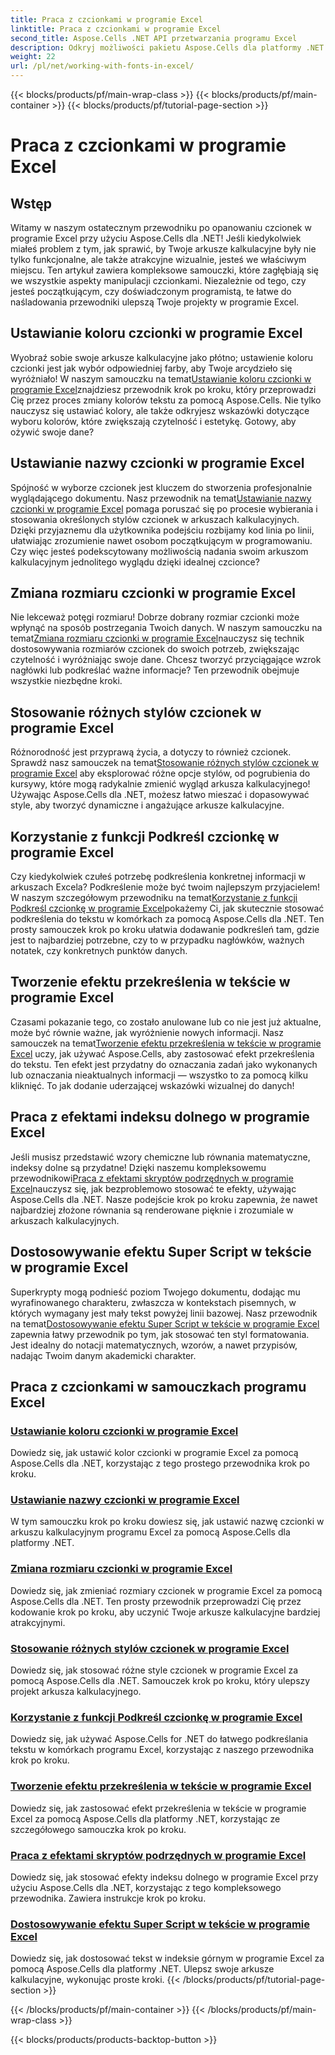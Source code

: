 ```yaml
---
title: Praca z czcionkami w programie Excel
linktitle: Praca z czcionkami w programie Excel
second_title: Aspose.Cells .NET API przetwarzania programu Excel
description: Odkryj możliwości pakietu Aspose.Cells dla platformy .NET dzięki samouczkom dotyczącym pracy z czcionkami w programie Excel — od ustawiania kolorów po stosowanie stylów w celu tworzenia efektownych arkuszy kalkulacyjnych.
weight: 22
url: /pl/net/working-with-fonts-in-excel/
---
```


{{< blocks/products/pf/main-wrap-class >}}
{{< blocks/products/pf/main-container >}}
{{< blocks/products/pf/tutorial-page-section >}}

# Praca z czcionkami w programie Excel

## Wstęp

Witamy w naszym ostatecznym przewodniku po opanowaniu czcionek w programie Excel przy użyciu Aspose.Cells dla .NET! Jeśli kiedykolwiek miałeś problem z tym, jak sprawić, by Twoje arkusze kalkulacyjne były nie tylko funkcjonalne, ale także atrakcyjne wizualnie, jesteś we właściwym miejscu. Ten artykuł zawiera kompleksowe samouczki, które zagłębiają się we wszystkie aspekty manipulacji czcionkami. Niezależnie od tego, czy jesteś początkującym, czy doświadczonym programistą, te łatwe do naśladowania przewodniki ulepszą Twoje projekty w programie Excel.

## Ustawianie koloru czcionki w programie Excel

 Wyobraź sobie swoje arkusze kalkulacyjne jako płótno; ustawienie koloru czcionki jest jak wybór odpowiedniej farby, aby Twoje arcydzieło się wyróżniało! W naszym samouczku na temat[Ustawianie koloru czcionki w programie Excel](./setting-font-color/)znajdziesz przewodnik krok po kroku, który przeprowadzi Cię przez proces zmiany kolorów tekstu za pomocą Aspose.Cells. Nie tylko nauczysz się ustawiać kolory, ale także odkryjesz wskazówki dotyczące wyboru kolorów, które zwiększają czytelność i estetykę. Gotowy, aby ożywić swoje dane?

## Ustawianie nazwy czcionki w programie Excel

 Spójność w wyborze czcionek jest kluczem do stworzenia profesjonalnie wyglądającego dokumentu. Nasz przewodnik na temat[Ustawianie nazwy czcionki w programie Excel](./setting-font-name/) pomaga poruszać się po procesie wybierania i stosowania określonych stylów czcionek w arkuszach kalkulacyjnych. Dzięki przyjaznemu dla użytkownika podejściu rozbijamy kod linia po linii, ułatwiając zrozumienie nawet osobom początkującym w programowaniu. Czy więc jesteś podekscytowany możliwością nadania swoim arkuszom kalkulacyjnym jednolitego wyglądu dzięki idealnej czcionce? 

## Zmiana rozmiaru czcionki w programie Excel

 Nie lekceważ potęgi rozmiaru! Dobrze dobrany rozmiar czcionki może wpłynąć na sposób postrzegania Twoich danych. W naszym samouczku na temat[Zmiana rozmiaru czcionki w programie Excel](./changing-font-size/)nauczysz się technik dostosowywania rozmiarów czcionek do swoich potrzeb, zwiększając czytelność i wyróżniając swoje dane. Chcesz tworzyć przyciągające wzrok nagłówki lub podkreślać ważne informacje? Ten przewodnik obejmuje wszystkie niezbędne kroki. 

## Stosowanie różnych stylów czcionek w programie Excel

 Różnorodność jest przyprawą życia, a dotyczy to również czcionek. Sprawdź nasz samouczek na temat[Stosowanie różnych stylów czcionek w programie Excel](./applying-different-fonts-styles/) aby eksplorować różne opcje stylów, od pogrubienia do kursywy, które mogą radykalnie zmienić wygląd arkusza kalkulacyjnego! Używając Aspose.Cells dla .NET, możesz łatwo mieszać i dopasowywać style, aby tworzyć dynamiczne i angażujące arkusze kalkulacyjne. 

## Korzystanie z funkcji Podkreśl czcionkę w programie Excel

 Czy kiedykolwiek czułeś potrzebę podkreślenia konkretnej informacji w arkuszach Excela? Podkreślenie może być twoim najlepszym przyjacielem! W naszym szczegółowym przewodniku na temat[Korzystanie z funkcji Podkreśl czcionkę w programie Excel](./using-font-underline-type/)pokażemy Ci, jak skutecznie stosować podkreślenia do tekstu w komórkach za pomocą Aspose.Cells dla .NET. Ten prosty samouczek krok po kroku ułatwia dodawanie podkreśleń tam, gdzie jest to najbardziej potrzebne, czy to w przypadku nagłówków, ważnych notatek, czy konkretnych punktów danych.

## Tworzenie efektu przekreślenia w tekście w programie Excel

 Czasami pokazanie tego, co zostało anulowane lub co nie jest już aktualne, może być równie ważne, jak wyróżnienie nowych informacji. Nasz samouczek na temat[Tworzenie efektu przekreślenia w tekście w programie Excel](./creating-strike-out-effect/) uczy, jak używać Aspose.Cells, aby zastosować efekt przekreślenia do tekstu. Ten efekt jest przydatny do oznaczania zadań jako wykonanych lub oznaczania nieaktualnych informacji — wszystko to za pomocą kilku kliknięć. To jak dodanie uderzającej wskazówki wizualnej do danych!

## Praca z efektami indeksu dolnego w programie Excel

 Jeśli musisz przedstawić wzory chemiczne lub równania matematyczne, indeksy dolne są przydatne! Dzięki naszemu kompleksowemu przewodnikowi[Praca z efektami skryptów podrzędnych w programie Excel](./working-with-sub-script-effects/)nauczysz się, jak bezproblemowo stosować te efekty, używając Aspose.Cells dla .NET. Nasze podejście krok po kroku zapewnia, że nawet najbardziej złożone równania są renderowane pięknie i zrozumiale w arkuszach kalkulacyjnych.

## Dostosowywanie efektu Super Script w tekście w programie Excel

 Superkrypty mogą podnieść poziom Twojego dokumentu, dodając mu wyrafinowanego charakteru, zwłaszcza w kontekstach pisemnych, w których wymagany jest mały tekst powyżej linii bazowej. Nasz przewodnik na temat[Dostosowywanie efektu Super Script w tekście w programie Excel](./customizing-super-script-effect/) zapewnia łatwy przewodnik po tym, jak stosować ten styl formatowania. Jest idealny do notacji matematycznych, wzorów, a nawet przypisów, nadając Twoim danym akademicki charakter.

## Praca z czcionkami w samouczkach programu Excel
### [Ustawianie koloru czcionki w programie Excel](./setting-font-color/)
Dowiedz się, jak ustawić kolor czcionki w programie Excel za pomocą Aspose.Cells dla .NET, korzystając z tego prostego przewodnika krok po kroku.
### [Ustawianie nazwy czcionki w programie Excel](./setting-font-name/)
W tym samouczku krok po kroku dowiesz się, jak ustawić nazwę czcionki w arkuszu kalkulacyjnym programu Excel za pomocą Aspose.Cells dla platformy .NET.
### [Zmiana rozmiaru czcionki w programie Excel](./changing-font-size/)
Dowiedz się, jak zmieniać rozmiary czcionek w programie Excel za pomocą Aspose.Cells dla .NET. Ten prosty przewodnik przeprowadzi Cię przez kodowanie krok po kroku, aby uczynić Twoje arkusze kalkulacyjne bardziej atrakcyjnymi.
### [Stosowanie różnych stylów czcionek w programie Excel](./applying-different-fonts-styles/)
Dowiedz się, jak stosować różne style czcionek w programie Excel za pomocą Aspose.Cells dla .NET. Samouczek krok po kroku, który ulepszy projekt arkusza kalkulacyjnego.
### [Korzystanie z funkcji Podkreśl czcionkę w programie Excel](./using-font-underline-type/)
Dowiedz się, jak używać Aspose.Cells for .NET do łatwego podkreślania tekstu w komórkach programu Excel, korzystając z naszego przewodnika krok po kroku.
### [Tworzenie efektu przekreślenia w tekście w programie Excel](./creating-strike-out-effect/)
Dowiedz się, jak zastosować efekt przekreślenia w tekście w programie Excel za pomocą Aspose.Cells dla platformy .NET, korzystając ze szczegółowego samouczka krok po kroku.
### [Praca z efektami skryptów podrzędnych w programie Excel](./working-with-sub-script-effects/)
Dowiedz się, jak stosować efekty indeksu dolnego w programie Excel przy użyciu Aspose.Cells dla .NET, korzystając z tego kompleksowego przewodnika. Zawiera instrukcje krok po kroku.
### [Dostosowywanie efektu Super Script w tekście w programie Excel](./customizing-super-script-effect/)
Dowiedz się, jak dostosować tekst w indeksie górnym w programie Excel za pomocą Aspose.Cells dla platformy .NET. Ulepsz swoje arkusze kalkulacyjne, wykonując proste kroki.
{{< /blocks/products/pf/tutorial-page-section >}}

{{< /blocks/products/pf/main-container >}}
{{< /blocks/products/pf/main-wrap-class >}}

{{< blocks/products/products-backtop-button >}}
